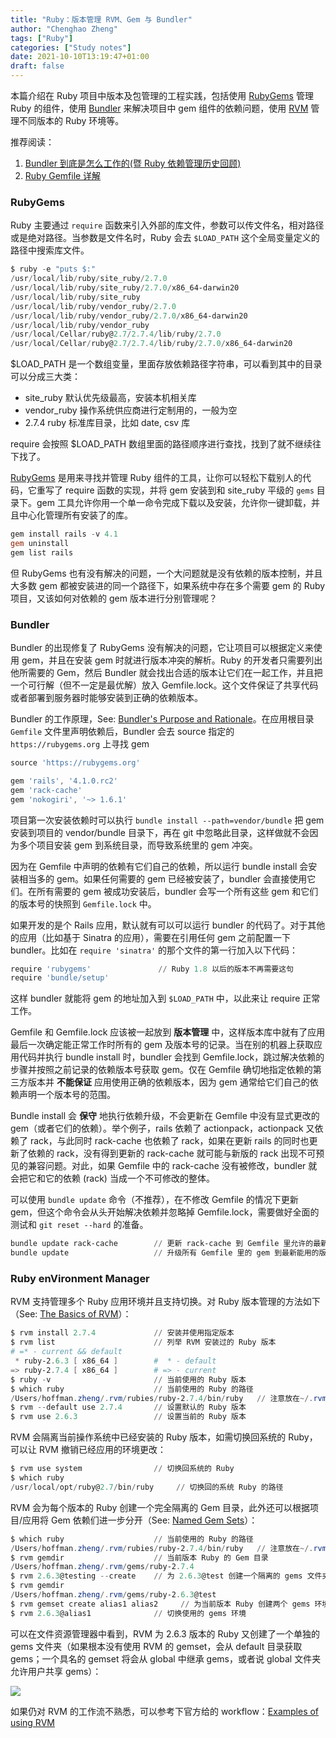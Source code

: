 ```yaml
---
title: "Ruby：版本管理 RVM、Gem 与 Bundler"
author: "Chenghao Zheng"
tags: ["Ruby"]
categories: ["Study notes"]
date: 2021-10-10T13:19:47+01:00
draft: false
---
```


本篇介绍在 Ruby 项目中版本及包管理的工程实践，包括使用 [RubyGems](https://rubygems.org/) 管理 Ruby 的组件，使用 [Bundler](https://bundler.io/) 来解决项目中 gem 组件的依赖问题，使用 [RVM](https://rvm.io/) 管理不同版本的 Ruby 环境等。

推荐阅读：

1. [Bundler 到底是怎么工作的(暨 Ruby 依赖管理历史回顾)](https://ruby-china.org/topics/28453)
2. [Ruby Gemfile 详解](https://ruby-china.org/topics/26655)

### RubyGems

Ruby 主要通过 `require` 函数来引入外部的库文件，参数可以传文件名，相对路径或是绝对路径。当参数是文件名时，Ruby 会去 `$LOAD_PATH` 这个全局变量定义的路径中搜索库文件。

```powershell
$ ruby -e "puts $:" 
/usr/local/lib/ruby/site_ruby/2.7.0
/usr/local/lib/ruby/site_ruby/2.7.0/x86_64-darwin20
/usr/local/lib/ruby/site_ruby
/usr/local/lib/ruby/vendor_ruby/2.7.0
/usr/local/lib/ruby/vendor_ruby/2.7.0/x86_64-darwin20
/usr/local/lib/ruby/vendor_ruby
/usr/local/Cellar/ruby@2.7/2.7.4/lib/ruby/2.7.0
/usr/local/Cellar/ruby@2.7/2.7.4/lib/ruby/2.7.0/x86_64-darwin20
```

$LOAD_PATH 是一个数组变量，里面存放依赖路径字符串，可以看到其中的目录可以分成三大类：

* site_ruby 默认优先级最高，安装本机相关库
* vendor_ruby 操作系统供应商进行定制用的，一般为空
* 2.7.4 ruby 标准库目录，比如 date, csv 库

require 会按照 $LOAD_PATH 数组里面的路径顺序进行查找，找到了就不继续往下找了。

[RubyGems](https://rubygems.org/) 是用来寻找并管理 Ruby 组件的工具，让你可以轻松下载别人的代码，它重写了 require 函数的实现，并将 gem 安装到和 site_ruby 平级的 `gems` 目录下。gem 工具允许你用一个单一命令完成下载以及安装，允许你一键卸载，并且中心化管理所有安装了的库。

```powershell
gem install rails -v 4.1
gem uninstall
gem list rails
```

但 RubyGems 也有没有解决的问题，一个大问题就是没有依赖的版本控制，并且大多数 gem 都被安装进的同一个路径下，如果系统中存在多个需要 gem 的 Ruby 项目，又该如何对依赖的 gem 版本进行分别管理呢？

### Bundler

Bundler 的出现修复了 RubyGems 没有解决的问题，它让项目可以根据定义来使用 gem，并且在安装 gem 时就进行版本冲突的解析。Ruby 的开发者只需要列出他所需要的 Gem，然后 Bundler 就会找出合适的版本让它们在一起工作，并且把一个可行解（但不一定是最优解）放入 Gemfile.lock。这个文件保证了共享代码或者部署到服务器时能够安装到正确的依赖版本。

Bundler 的工作原理，See: [Bundler's Purpose and Rationale](https://bundler.io/rationale.html)。在应用根目录 `Gemfile` 文件里声明依赖后，Bundler 会去 source 指定的 `https://rubygems.org` 上寻找 gem

```powershell
source 'https://rubygems.org'

gem 'rails', '4.1.0.rc2'
gem 'rack-cache'
gem 'nokogiri', '~> 1.6.1'
```

项目第一次安装依赖时可以执行 `bundle install --path=vendor/bundle` 把 gem 安装到项目的 vendor/bundle 目录下，再在 git 中忽略此目录，这样做就不会因为多个项目安装 gem 到系统目录，而导致系统里的 gem 冲突。

因为在 Gemfile 中声明的依赖有它们自己的依赖，所以运行 bundle install 会安装相当多的 gem。如果任何需要的 gem 已经被安装了，bundler 会直接使用它们。在所有需要的 gem 被成功安装后，bundler 会写一个所有这些 gem 和它们的版本号的快照到 `Gemfile.lock` 中。

如果开发的是个 Rails 应用，默认就有可以可以运行 bundler 的代码了。对于其他的应用（比如基于 Sinatra 的应用），需要在引用任何 gem 之前配置一下 bundler。比如在 `require 'sinatra'` 的那个文件的第一行加入以下代码：

```powershell
require 'rubygems'               // Ruby 1.8 以后的版本不再需要这句
require 'bundle/setup'
```

这样 bundler 就能将 gem 的地址加入到 `$LOAD_PATH` 中，以此来让 require 正常工作。

Gemfile 和 Gemfile.lock 应该被一起放到 **版本管理** 中，这样版本库中就有了应用最后一次确定能正常工作时所有的 gem 及版本号的记录。当在别的机器上获取应用代码并执行 bundle install 时，bundler 会找到 Gemfile.lock，跳过解决依赖的步骤并按照之前记录的依赖版本号获取 gem。仅在 Gemfile 确切地指定依赖的第三方版本并 **不能保证** 应用使用正确的依赖版本，因为 gem 通常给它们自己的依赖声明一个版本号的范围。 

Bundle install 会 **保守** 地执行依赖升级，不会更新在 Gemfile 中没有显式更改的 gem（或者它们的依赖）。举个例子，rails 依赖了 actionpack，actionpack 又依赖了 rack，与此同时 rack-cache 也依赖了 rack，如果在更新 rails 的同时也更新了依赖的 rack，没有得到更新的 rack-cache 就可能与新版的 rack 出现不可预见的兼容问题。对此，如果 Gemfile 中的 rack-cache 没有被修改，bundler 就会把它和它的依赖 (rack) 当成一个不可修改的整体。

可以使用 `bundle update` 命令（不推荐），在不修改 Gemfile 的情况下更新 gem，但这个命令会从头开始解决依赖并忽略掉 Gemfile.lock，需要做好全面的测试和 `git reset --hard` 的准备。

```powershell
bundle update rack-cache        // 更新 rack-cache 到 Gemfile 里允许的最新版本
bundle update                   // 升级所有 Gemfile 里的 gem 到最新能用的版本
```

### Ruby enVironment Manager

RVM 支持管理多个 Ruby 应用环境并且支持切换。对 Ruby 版本管理的方法如下（See: [The Basics of RVM](https://rvm.io/rvm/basics)）：

```powershell
$ rvm install 2.7.4             // 安装并使用指定版本
$ rvm list                      // 列举 RVM 安装过的 Ruby 版本  
# =* - current && default
 * ruby-2.6.3 [ x86_64 ]        #  * - default
=> ruby-2.7.4 [ x86_64 ]        # => - current
$ ruby -v                       // 当前使用的 Ruby 版本
$ which ruby                    // 当前使用的 Ruby 的路径
/Users/hoffman.zheng/.rvm/rubies/ruby-2.7.4/bin/ruby   // 注意放在~/.rvm 目录下
$ rvm --default use 2.7.4       // 设置默认的 Ruby 版本
$ rvm use 2.6.3                 // 设置当前的 Ruby 版本
```

RVM 会隔离当前操作系统中已经安装的 Ruby 版本，如需切换回系统的 Ruby，可以让 RVM 撤销已经应用的环境更改：

```powershell
$ rvm use system                // 切换回系统的 Ruby
$ which ruby
/usr/local/opt/ruby@2.7/bin/ruby     // 切换回的系统 Ruby 的路径
```

RVM 会为每个版本的 Ruby 创建一个完全隔离的 Gem 目录，此外还可以根据项目/应用将 Gem 依赖们进一步分开（See: [Named Gem Sets](https://rvm.io/gemsets/basics)）：

```powershell
$ which ruby                    // 当前使用的 Ruby 的路径
/Users/hoffman.zheng/.rvm/rubies/ruby-2.7.4/bin/ruby   // 注意放在~/.rvm 目录下
$ rvm gemdir                    // 当前版本 Ruby 的 Gem 目录
/Users/hoffman.zheng/.rvm/gems/ruby-2.7.4
$ rvm 2.6.3@testing --create    // 为 2.6.3@test 创建一个隔离的 gems 文件夹
$ rvm gemdir
/Users/hoffman.zheng/.rvm/gems/ruby-2.6.3@test
$ rvm gemset create alias1 alias2     // 为当前版本 Ruby 创建两个 gems 环境
$ rvm 2.6.3@alias1              // 切换使用的 gems 环境
```

可以在文件资源管理器中看到，RVM 为 2.6.3 版本的 Ruby 又创建了一个单独的 gems 文件夹（如果根本没有使用 RVM 的 gemset，会从 default 目录获取 gems；一个具名的 gemset 将会从 global 中继承 gems，或者说 global 文件夹允许用户共享 gems）：



![](/images/ruby-namedGemsets.png)

如果仍对 RVM 的工作流不熟悉，可以参考下官方给的 workflow：[Examples of using RVM](https://rvm.io/workflow/examples)

